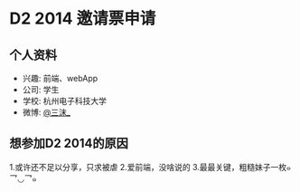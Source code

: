 # D2 2014 邀请票申请

## 个人资料

- 兴趣: 前端、webApp
- 公司: 学生
- 学校: 杭州电子科技大学
- 微博: [@三沫_](http://weibo.com/tvxq4044)

## 想参加D2 2014的原因


1.或许还不足以分享，只求被虐
2.爱前端，没啥说的
3.最最关键，粗糙妹子一枚๑乛◡乛๑
